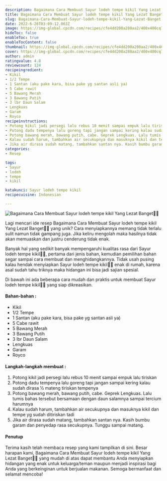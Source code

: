 ```yaml
---
description: Bagaimana Cara Membuat Sayur lodeh tempe kikil Yang Lezat Banget"
title: Bagaimana Cara Membuat Sayur lodeh tempe kikil Yang Lezat Banget
slug: Bagaimana-Cara-Membuat-Sayur-lodeh-tempe-kikil-Yang-Lezat-Banget
date: 2022-6-26T03:09:12.063Z
image: https://img-global.cpcdn.com/recipes/cfe4dd200a280aa2/400x400cq70/photo.jpg
hideToc: false
enableToc: true
enableTocContent: false
thumbnail: https://img-global.cpcdn.com/recipes/cfe4dd200a280aa2/400x400cq70/photo.jpg
cover: https://img-global.cpcdn.com/recipes/cfe4dd200a280aa2/400x400cq70/photo.jpg
author: admin
ratingvalue: 4.8
reviewcount: 124
recipeingredient:
- Kikil
- 1/2 Tempe
- 1 Santan (aku pake kara, bisa pake yg santan asli ya)
- 5 Cabe rawit
- 5 Bawang Merah
- 3 Bawang Putih
- 3 lbr Daun Salam
- Lengkuas
- Garam
- Royco
recipeinstructions:
- Potong kikil jadi persegi lalu rebus 10 menit sampai empuk lalu tiriskan
- Potong dadu tempenya lalu goreng tapi jangan sampai kering kalau sudah dirasa ½ mateng tiriskan tempenya
- Potong bawang merah, bawang putih, cabe. Geprek Lengkuas. Lalu tumis bahas tersebut bersamaan dengan daun salamnya sampai tercium harumnya
- Kalau sudah harum, tambahkan air secukupnya dan masuknya kikil dan tempe yg sudah ditiriskan tadi
- Jika air dirasa sudah matang, tambahkan santan nya. Kasih bumbu garam dan penyedap rasa secukupnya. Tunggu sampai matang.
categories:
- Resep

tags:
- Sayur
- lodeh
- tempe
- kikil

katakunci: Sayur lodeh tempe kikil
recipecuisine: Indonesian

---
```


![Bagaimana Cara Membuat Sayur lodeh tempe kikil Yang Lezat Banget👩‍🍳](https://img-global.cpcdn.com/recipes/cfe4dd200a280aa2/400x400cq70/photo.jpg)

Lagi mencari ide resep Bagaimana Cara Membuat Sayur lodeh tempe kikil Yang Lezat Banget👩‍🍳 yang unik? Cara menyiapkannya memang tidak terlalu sulit namun tidak gampang juga. Jika keliru mengolah maka hasilnya tidak akan memuaskan dan justru cenderung tidak enak.

Banyak hal yang sedikit banyak mempengaruhi kualitas rasa dari Sayur lodeh tempe kikil👩‍🍳, pertama dari jenis bahan, kemudian pemilihan bahan segar sampai cara membuat dan menghidangkannya. Tidak usah pusing kalau hendak menyiapkan Sayur lodeh tempe kikil👩‍🍳 enak di rumah, karena asal sudah tahu triknya maka hidangan ini bisa jadi sajian spesial.

Di bawah ini ada beberapa cara mudah dan praktis untuk membuat Sayur lodeh tempe kikil👩‍🍳 yang siap dikreasikan.

<!--inarticleads1-->

#### Bahan-bahan :

- Kikil
- 1/2 Tempe
- 1 Santan (aku pake kara, bisa pake yg santan asli ya)
- 5 Cabe rawit
- 5 Bawang Merah
- 3 Bawang Putih
- 3 lbr Daun Salam
- Lengkuas
- Garam
- Royco

<!--inarticleads2-->

#### Langkah-langkah membuat :

1. Potong kikil jadi persegi lalu rebus 10 menit sampai empuk lalu tiriskan
1. Potong dadu tempenya lalu goreng tapi jangan sampai kering kalau sudah dirasa ½ mateng tiriskan tempenya
1. Potong bawang merah, bawang putih, cabe. Geprek Lengkuas. Lalu tumis bahas tersebut bersamaan dengan daun salamnya sampai tercium harumnya
1. Kalau sudah harum, tambahkan air secukupnya dan masuknya kikil dan tempe yg sudah ditiriskan tadi
1. Jika air dirasa sudah matang, tambahkan santan nya. Kasih bumbu garam dan penyedap rasa secukupnya. Tunggu sampai matang.

#### Penutup

Terima kasih telah membaca resep yang kami tampilkan di sini. Besar harapan kami, Bagaimana Cara Membuat Sayur lodeh tempe kikil Yang Lezat Banget👩‍🍳 yang mudah di atas dapat membantu Anda menyiapkan hidangan yang enak untuk keluarga/teman maupun menjadi inspirasi bagi Anda yang berkeinginan untuk berjualan makanan. Semoga bermanfaat dan selamat mencoba!